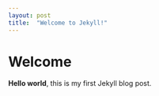 ```yaml
---
layout: post
title:  "Welcome to Jekyll!"
---
```


# Welcome

**Hello world**, this is my first Jekyll blog post.

